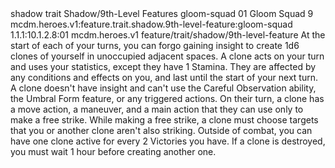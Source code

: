 <ability>
  <metadata>
    <class>shadow</class>
    <feature_type>trait</feature_type>
    <file_dpath>Shadow/9th-Level Features</file_dpath>
    <item_id>gloom-squad</item_id>
    <item_index>01</item_index>
    <item_name>Gloom Squad</item_name>
    <level>9</level>
    <scc>mcdm.heroes.v1:feature.trait.shadow.9th-level-feature:gloom-squad</scc>
    <scdc>1.1.1:10.1.2.8:01</scdc>
    <source>mcdm.heroes.v1</source>
    <type>feature/trait/shadow/9th-level-feature</type>
  </metadata>
  <effects>
    <effect type="mundane">At the start of each of your turns, you can forgo gaining insight to create 1d6 clones of yourself in unoccupied adjacent spaces. A clone acts on your turn and uses your statistics, except they have 1 Stamina. They are affected by any conditions and effects on you, and last until the start of your next turn. A clone doesn&apos;t have insight and can&apos;t use the Careful Observation ability, the Umbral Form feature, or any triggered actions. On their turn, a clone has a move action, a maneuver, and a main action that they can use only to make a free strike. While making a free strike, a clone must choose targets that you or another clone aren&apos;t also striking.
Outside of combat, you can have one clone active for every 2 Victories you have. If a clone is destroyed, you must wait 1 hour before creating another one.</effect>
  </effects>
</ability>
